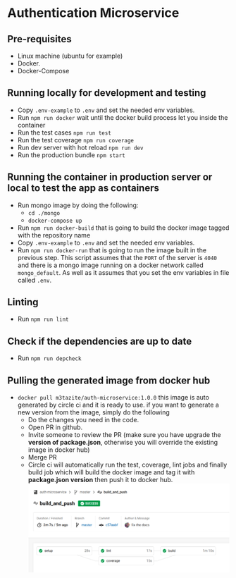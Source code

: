 # Authentication Microservice

## Pre-requisites
- Linux machine (ubuntu for example)
- Docker.
- Docker-Compose

## Running locally for development and testing
- Copy `.env-example` to `.env` and set the needed env variables.
- Run `npm run docker` wait until the docker build process let you inside the container
- Run the test cases `npm run test`
- Run the test coverage `npm run coverage`
- Run dev server with hot reload `npm run dev`
- Run the production bundle `npm start`

## Running the container in production server or local to test the app as containers
- Run mongo image by doing the following:
    - `cd ./mongo`
    - `docker-compose up`
- Run `npm run docker-build` that is going to build the docker image tagged with the repository name
- Copy `.env-example` to `.env` and set the needed env variables.
- Run `npm run docker-run` that is going to run the image built in the previous step. 
This script assumes that the `PORT` of the server is `4040` and there is a mongo image running on a docker network called `mongo_default`. 
As well as it assumes that you set the env variables in file called `.env`.

## Linting

- Run `npm run lint`

## Check if the dependencies are up to date
- Run `npm run depcheck`

## Pulling the generated image from docker hub
- `docker pull m3tazite/auth-microservice:1.0.0` this image is auto generated by circle ci and it is ready to use.
if you want to generate a new version from the image, simply do the following
    - Do the changes you need in the code.
    - Open PR in github.
    - Invite someone to review the PR (make sure you have upgrade the **version of package.json**, otherwise you will override the existing image in docker hub)
    - Merge PR
    - Circle ci will automatically run the test, coverage, lint jobs and finally build job which will build the docker image and tag it with **package.json version** then push it to docker hub.
![Circle CI](./resources/circleCI.png "How it should look like in circle ci")
